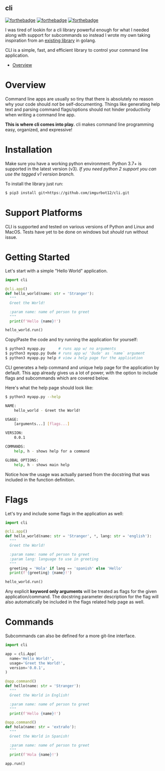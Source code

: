 cli
---

[![forthebadge](https://forthebadge.com/images/badges/you-didnt-ask-for-this.svg)](https://forthebadge.com)
[![forthebadge](https://forthebadge.com/images/badges/built-with-love.svg)](https://forthebadge.com)
[![forthebadge](https://forthebadge.com/images/badges/made-with-python.svg)](https://forthebadge.com)

I was tired of lookin for a cli library powerful enough for what I needed along with
support for subcommands so instead I wrote my own taking inspiration from an 
[existing library](https://github.com/urfave/cli) in golang.

CLI is a simple, fast, and efficient library to control your command line application.

<!-- toc -->

- [Overview](#Overview)

<!-- tocstop -->

# Overview

Command line apps are usually so tiny that there is absolutely no reason why
your code should *not* be self-documenting. Things like generating help text and
parsing command flags/options should not hinder productivity when writing a
command line app.

**This is where cli comes into play.** cli makes command line programming easy,
organized, and expressive!

# Installation

Make sure you have a working python environment. Python 3.7+ is supported in the latest
version (v3). _If you need python 2 support you can use the tagged v1 version branch._

To install the library just run:
```bash
$ pip3 install git+https://github.com/imgurbot12/cli.git
```

# Support Platforms

CLI is supported and tested on various versions of Python and Linux and MacOS.
Tests have yet to be done on windows but _should_ run without issue.

# Getting Started

Let's start with a simple "Hello World" application.

```python
import cli

@cli.app()
def hello_world(name: str = 'Stranger'):
  """
  Greet the World!

  :param name: name of person to greet
  """
  print(f'Hello {name}!')

hello_world.run()
```

Copy/Paste the code and try running the application for yourself:
```bash
$ python3 myapp.py      # runs app w/ no arguments
$ python3 myapp.py Dude # runs app w/ 'Dude' as `name` argument 
$ python3 myapp.py help # view a help page for the application
```

CLI generates a help command and unique help page for the application 
by default. This app already gives us a lot of power, with the option 
to include flags and subcommands which are covered below.

Here's what the help page should look like:
```bash
$ python3 myapp.py --help

NAME:
    hello_world - Greet the World!

USAGE:
    [arguments...] [flags...]

VERSION:
    0.0.1

COMMANDS:
    help, h - shows help for a command

GLOBAL OPTIONS:
    help, h - shows main help
```

Notice how the usage was actually parsed from the docstring
that was included in the function definition.

# Flags

Let's try and include some flags in the application as well:

```python
import cli

@cli.app()
def hello_world(name: str = 'Stranger', *, lang: str = 'english'):
  """
  Greet the World!

  :param name: name of person to greet
  :param lang: language to use in greeting
  """
  greeting = 'Hola' if lang == 'spanish' else 'Hello'
  print(f'{greeting} {name}!')

hello_world.run()
```

Any explicit **keyword only arguments** will be treated as flags for
the given application/command. The docstring parameter description
for the flag will also automatically be included in the flags related 
help page as well.

# Commands

Subcommands can also be defined for a more git-line interface.

```python
import cli

app = cli.App(
  name='Hello World!',
  usage='Greet the World!',
  version='0.0.1',
)

@app.command()
def hello(name: str = 'Stranger'):
  """
  Greet the World in English!

  :param name: name of person to greet
  """
  print(f'Hello {name}!')

@app.command()
def hola(name: str = 'extraño'):
  """
  Greet the World in Spanish!

  :param name: name of person to greet
  """
  print(f'Hola {name}!')

app.run()
```



